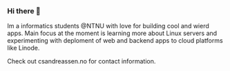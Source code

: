### Hi there 👋

Im a informatics students @NTNU with love for building cool and wierd apps. Main focus at the moment is learning more about Linux servers and experimenting with deploment of web and backend apps to cloud platforms like Linode.

Check out csandreassen.no for contact information.


<!--
**casperandreassen/casperandreassen** is a ✨ _special_ ✨ repository because its `README.md` (this file) appears on your GitHub profile.

Here are some ideas to get you started:

- 🔭 I’m currently working on ...
- 🌱 I’m currently learning ...
- 👯 I’m looking to collaborate on ...
- 🤔 I’m looking for help with ...
- 💬 Ask me about ...
- 📫 How to reach me: ...
- 😄 Pronouns: ...
- ⚡ Fun fact: ...
-->
